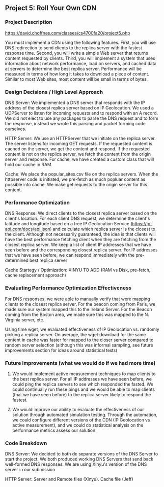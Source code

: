 ## Project 5: Roll Your Own CDN

### Project Description

https://david.choffnes.com/classes/cs4700fa20/project5.php

You must implement a CDN using the following features. First, you will use DNS redirection to send clients to the replica server with the fastest response time. Second, you will write a simple Web server that returns content requested by clients. Third, you will implement a system that uses information about network performance, load on servers, and cached data at servers to determine the best replica server. Performance will be measured in terms of how long it takes to download a piece of content. Similar to most Web sites, most content will be small in terms of bytes.

### Design Decisions / High Level Approach
DNS Server:  We implemented a DNS server that responds with the IP address of the closest replica server based on IP Geolocation.  We used a UDPServer to listen for incoming requests and to respond with an A record.  We did not elect to use any packages to parse the DNS request and to form the response, instead we wrote this parsing and packet forming code ourselves.

HTTP Server:  We use an HTTPServer that we initiate on the replica server.  The server listens for incoming GET requests. If the requested content is cached on the server, we get the content and respond.  If the requested content is not on the replica server, we fetch the content from the origin server and response.  For cache, we have created a custom class that will hold our cache in RAM.  

Cache:  We place the popular_sites.csv file on the replica servers.  When the httpserver code is initiated, we pre-fetch as much popluar content as possible into cache.  We make get requests to the origin server for this content. 

### Performance Optimization

DNS Response: We direct clients to the closest replica server based on the client's location.  For each client DNS request, we determine the client's latitude and longitude based on a free IP Geolocation Service (https://ip-api.com/docs/api:json) and calculate which replica server is the closest to the client.  Although not necessarily guaranteed, the idea is that clients will have the best performance fetching client when they are fetching from the closest replica server.  We keep a list of client IP addresses that we have seen before and the corresponding closest replica server.  For IP addresses that we have seen before, we can respond immediately with the pre-determined best replica server

Cache Startegy / Optimization: XINYU TO ADD (RAM vs Disk, pre-fetch, cache replacement approach)

### Evaluating Performance Optimization Effectiveness
For DNS responses, we were able to manually verify that were mapping clients to the closest replica server.  For the beacon coming from Paris, we made sure our system mapped this to the Ireland Server.  For the Beacon coming from the Boston area, we made sure this was mapped to the N. Virginia server, etc.

Using time wget, we evaluated effectiveness of IP Geolocation vs. randomly picking a replica server.  On average, the wget download for the same content in cache was faster for mapped to the closer server compared to random server selection (although this was informal sampling, see future improvements section for ideas around statistical tests)

### Future Improvements (what we would do if we had more time)

1) We would implement active measurement techniques to map clients to the best replica server. For all IP addresses we have seen before, we could ping the replica servers to see which responded the fasted.  We could continually run these pings and we would be able to map clients (that we have seen before) to the replica server likely to respond the fastest. 

2) We would improve our ability to evaluate the effectiveness of our solution through automated simulation testing.  Through the automation, we could configure different versions of the CDN (IP Geolocation vs active measurement), and we could do statistical analysis on the performance metrics assess our solution.

### Code Breakdown

DNS Server: We decided to both do separate versions of the DNS Server to start the project.  We both produced working DNS Servers that send back well-formed DNS responses.  We are using Xinyu's version of the DNS server in our submission

HTTP Server:  Server and Remote files (Xinyu).  Cache file (Jeff)
